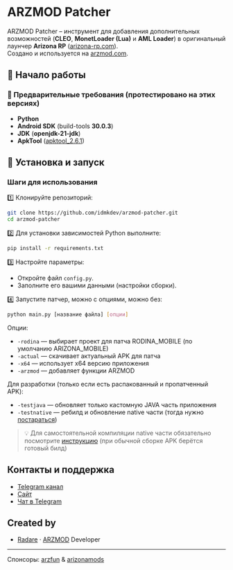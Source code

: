 # ARZMOD Patcher
ARZMOD Patcher – инструмент для добавления дополнительных возможностей (**CLEO**, **MonetLoader (Lua)** и **AML Loader**) в оригинальный лаунчер **Arizona RP** ([arizona-rp.com](https://arizona-rp.com)).  
Создано и используется на [arzmod.com](https://arzmod.com).  

## 🔧 Начало работы

### 📌 Предварительные требования (протестировано на этих версиях)
- **Python**  
- **Android SDK** (build-tools **30.0.3**)  
- **JDK** (**openjdk-21-jdk**)  
- **ApkTool** ([apktool_2.6.1](https://github.com/iBotPeaches/Apktool/releases/tag/v2.6.1)) 

## 🚀 Установка и запуск

### Шаги для использования

1️⃣ Клонируйте репозиторий:
   ```bash
   git clone https://github.com/idmkdev/arzmod-patcher.git
   cd arzmod-patcher
   ```

2️⃣ Для установки зависимостей Python выполните:
   ```bash
   pip install -r requirements.txt
   ```

3️⃣ Настройте параметры:
   - Откройте файл `config.py`.
   - Заполните его вашими данными (настройки сборки).

4️⃣ Запустите патчер, можно с опциями, можно без:
   ```bash
   python main.py [название файла] [опции]
   ```
   Опции:
   - `-rodina` — выбирает проект для патча RODINA_MOBILE (по умолчанию ARIZONA_MOBILE)
   - `-actual` — скачивает актуальный APK для патча
   - `-x64` — использует x64 версию приложения
   - `-arzmod` — добавляет функции ARZMOD
   
   Для разработки (только если есть распакованный и пропатченный APK):
   - `-testjava` — обновляет только кастомную JAVA часть приложения
   - `-testnative` — ребилд и обновление native части (тогда нужно [постараться](native/README.md))

   > 💡 Для самостоятельной компиляции native части обязательно посмотрите [инструкцию](native/README.md) (при обычной сборке APK берётся готовый билд)

## Контакты и поддержка

- [Telegram канал](https://t.me/CleoArizona)
- [Сайт](https://arzmod.com)
- [Чат в Telegram](https://t.me/cleodis)

## Created by

- [Radare](https://t.me/ryderinc) · [ARZMOD](https://t.me/CleoArizona) Developer

---

Спонсоры: [arzfun](https://t.me/arzfun) & [arizonamods](https://t.me/arizonamods) 
